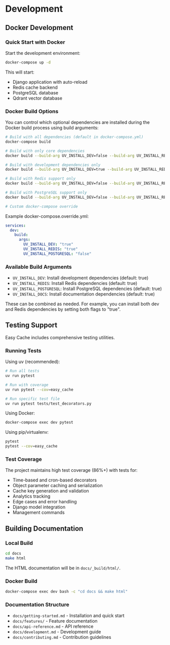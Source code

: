 # Development

## Docker Development

### Quick Start with Docker

Start the development environment:

```bash
docker-compose up -d
```

This will start:
- Django application with auto-reload
- Redis cache backend
- PostgreSQL database
- Qdrant vector database

### Docker Build Options

You can control which optional dependencies are installed during the Docker build process using build arguments:

```bash
# Build with all dependencies (default in docker-compose.yml)
docker-compose build

# Build with only core dependencies
docker build --build-arg UV_INSTALL_DEV=false --build-arg UV_INSTALL_REDIS=false --build-arg UV_INSTALL_POSTGRESQL=false -t django-easy-cache .

# Build with development dependencies only
docker build --build-arg UV_INSTALL_DEV=true --build-arg UV_INSTALL_REDIS=false --build-arg UV_INSTALL_POSTGRESQL=false -t django-easy-cache .

# Build with Redis support only
docker build --build-arg UV_INSTALL_DEV=false --build-arg UV_INSTALL_REDIS=true --build-arg UV_INSTALL_POSTGRESQL=false -t django-easy-cache .

# Build with PostgreSQL support only
docker build --build-arg UV_INSTALL_DEV=false --build-arg UV_INSTALL_REDIS=false --build-arg UV_INSTALL_POSTGRESQL=true -t django-easy-cache .

# Custom docker-compose override
```

Example docker-compose.override.yml:

```yaml
services:
  dev:
    build:
      args:
        UV_INSTALL_DEV: "true"
        UV_INSTALL_REDIS: "true"
        UV_INSTALL_POSTGRESQL: "false"
```

### Available Build Arguments

- `UV_INSTALL_DEV`: Install development dependencies (default: true)
- `UV_INSTALL_REDIS`: Install Redis dependencies (default: true)
- `UV_INSTALL_POSTGRESQL`: Install PostgreSQL dependencies (default: true)
- `UV_INSTALL_DOCS`: Install documentation dependencies (default: true)

These can be combined as needed. For example, you can install both dev and Redis dependencies by setting both flags to "true".

## Testing Support

Easy Cache includes comprehensive testing utilities.

### Running Tests

Using uv (recommended):

```bash
# Run all tests
uv run pytest

# Run with coverage
uv run pytest --cov=easy_cache

# Run specific test file
uv run pytest tests/test_decorators.py
```

Using Docker:

```bash
docker-compose exec dev pytest
```

Using pip/virtualenv:

```bash
pytest
pytest --cov=easy_cache
```

### Test Coverage

The project maintains high test coverage (86%+) with tests for:

- Time-based and cron-based decorators
- Object parameter caching and serialization
- Cache key generation and validation
- Analytics tracking
- Edge cases and error handling
- Django model integration
- Management commands

## Building Documentation

### Local Build

```bash
cd docs
make html
```

The HTML documentation will be in `docs/_build/html/`.

### Docker Build

```bash
docker-compose exec dev bash -c "cd docs && make html"
```

### Documentation Structure

- `docs/getting-started.md` - Installation and quick start
- `docs/features/` - Feature documentation
- `docs/api-reference.md` - API reference
- `docs/development.md` - Development guide
- `docs/contributing.md` - Contribution guidelines
